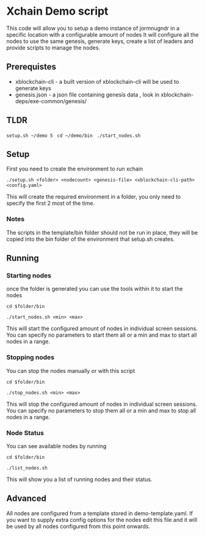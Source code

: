 # Xchain Demo script

This code will allow you to setup a demo instance of jormnugndr in a specific location with a configurable amount of nodes
It will configure all the nodes to use the same genesis, generate keys, create a list of leaders and provide scripts to manage the nodes.

## Prerequistes

* xblockchain-cli - a built version of xblockchain-cli will be used to generate keys
* genesis.json - a json file containing genesis data , look in xblockchain-deps/exe-common/genesis/

## TLDR

`setup.sh ~/demo 5 `
`cd ~/demo/bin `
`./start_nodes.sh `

## Setup

First you need to create the environment to run xchain

`./setup.sh <folder> <nodecount> <genesis-file> <xblockchain-cli-path> <config.yaml> `

This will create the required environment in a folder, you only need to specify
the first 2 most of the time. 

### Notes

The scripts in the template/bin folder should not be run in place, they will be copied
into the bin folder of the environment that setup.sh creates. 

## Running 

### Starting nodes

once the folder is generated you can use the tools within it to start the nodes

`cd $folder/bin`

`./start_nodes.sh <min> <max>`

This will start the configured amount of nodes in individual screen sessions.
You can specify no parameters to start them all or a min and max to start all nodes in a range. 

### Stopping nodes

You can stop the nodes manually or with this script

`cd $folder/bin`

`./stop_nodes.sh <min> <max>`

This will stop the configured amount of nodes in individual screen sessions.
You can specify no parameters to stop them all or a min and max to stop all nodes in a range.


### Node Status

You can see available nodes by running

`cd $folder/bin`

`./list_nodes.sh`

This will show you a list of running nodes and their status.

## Advanced

All nodes are configured from a template stored in demo-template.yaml.
If you want to supply extra config options for the nodes edit this file
and it will be used by all nodes configured from this point onwards.
